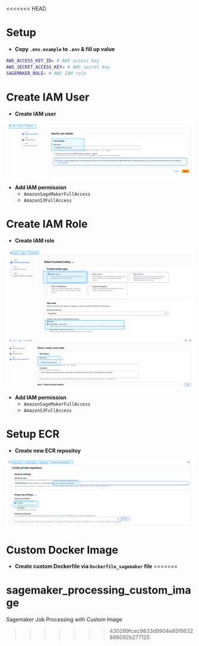 <<<<<<< HEAD
# Setup
-  **Copy `.env.example` to `.env` & fill up value**
```bash
AWS_ACCESS_KEY_ID= # AWS access key
AWS_SECRET_ACCESS_KEY= # AWS secret key
SAGEMAKER_ROLE= # AWS IAM role
```

# Create IAM User
- **Create IAM user**

![image](./assets/3.PNG)

- **Add IAM permission**
    - `AmazonSageMakerFullAccess`
    - `AmazonS3FullAccess`

# Create IAM Role

- **Create IAM role**

![image](./assets/1.PNG)
![image](./assets/2.PNG)

- **Add IAM permission**
    - `AmazonSageMakerFullAccess`
    - `AmazonS3FullAccess`

# Setup ECR
- **Create new ECR repositoy**

![image](./assets/4.PNG)

# Custom Docker Image
- **Create custom Dockerfile via `Dockerfile_sagemaker` file** 
=======
# sagemaker_processing_custom_image
Sagemaker Job Processing with Custom Image
>>>>>>> 430289fcec9833d9904e85f6632886092b277125
